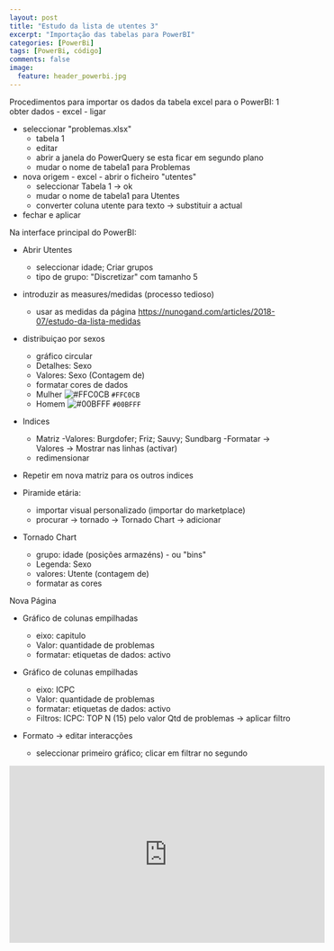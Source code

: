 ```yaml
---
layout: post
title: "Estudo da lista de utentes 3"
excerpt: "Importação das tabelas para PowerBI"
categories: [PowerBi]
tags: [PowerBi, código]
comments: false
image:
  feature: header_powerbi.jpg
---
```

Procedimentos para importar os dados da tabela excel para o PowerBI:
1 obter dados - excel - ligar
* seleccionar "problemas.xlsx"
  - tabela 1
  - editar
  - abrir a janela do PowerQuery se esta ficar em segundo plano
  - mudar o nome de tabela1 para Problemas
* nova origem - excel - abrir o ficheiro "utentes"
  - seleccionar Tabela 1 -> ok
  - mudar o nome de tabela1 para Utentes
  - converter coluna utente para texto -> substituir a actual
* fechar e aplicar

Na interface principal do PowerBI:
* Abrir Utentes
  * seleccionar idade; Criar grupos
  - tipo de grupo: "Discretizar" com tamanho 5

* introduzir as measures/medidas (processo tedioso)
  * usar as medidas da página https://nunogand.com/articles/2018-07/estudo-da-lista-medidas

* distribuiçao por sexos
  - gráfico circular
  - Detalhes: Sexo
  - Valores: Sexo (Contagem de)
  - formatar cores de dados
  - Mulher ![#FFC0CB](https://placehold.it/15/FFC0CB/000000?text=+) `#FFC0CB`
  - Homem  ![#00BFFF](https://placehold.it/15/00BFFF/000000?text=+) `#00BFFF`

* Indices
  - Matriz
  -Valores: Burgdofer; Friz; Sauvy; Sundbarg
  -Formatar -> Valores -> Mostrar nas linhas (activar)
  - redimensionar

* Repetir em nova matriz para os outros indices

* Piramide etária:
  - importar visual personalizado (importar do marketplace)
  - procurar -> tornado -> Tornado Chart -> adicionar

* Tornado Chart
  - grupo: idade (posições armazéns) - ou "bins"
  - Legenda: Sexo
  - valores: Utente (contagem de)
  - formatar as cores

Nova Página
* Gráfico de colunas empilhadas
  - eixo: capitulo
  - Valor: quantidade de problemas
  - formatar: etiquetas de dados: activo

* Gráfico de colunas empilhadas
  - eixo: ICPC
  - Valor: quantidade de problemas
  - formatar: etiquetas de dados: activo
  - Filtros: ICPC: TOP N (15) pelo valor Qtd de problemas -> aplicar filtro
* Formato -> editar interacções
  - seleccionar primeiro gráfico; clicar em filtrar no segundo


<iframe width="560" height="315" align="middle" src="https://www.youtube.com/embed/VB3YgkUr10E?rel=0" frameborder="0" allow="autoplay; encrypted-media" allowfullscreen></iframe>
